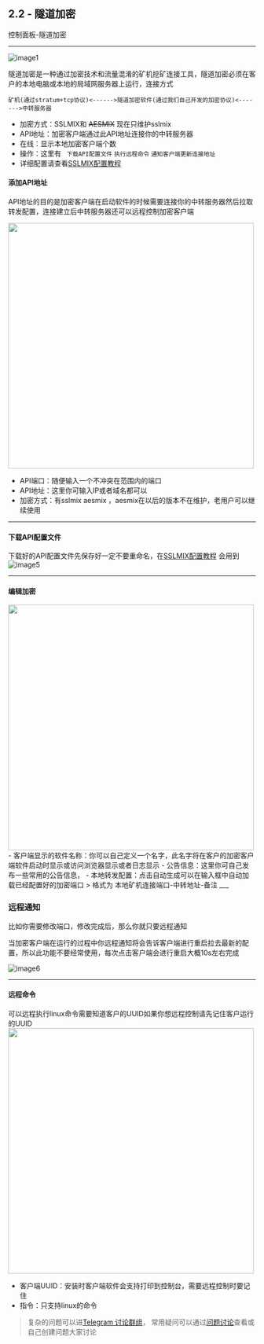 [image1]:https://raw.githubusercontent.com/FxPool/FXMinerProxy/main/image/tutorial/ch2-encpage.png
[image2]:https://raw.githubusercontent.com/FxPool/FXMinerProxy/main/image/tutorial/ch7-enc-add-apiaddress.png
[image3]:https://raw.githubusercontent.com/FxPool/FXMinerProxy/main/image/tutorial/ch7-enc-edit.png
[image4]:https://raw.githubusercontent.com/FxPool/FXMinerProxy/main/image/tutorial/ch7-remote-cmd.png
[Telegram 讨论群组]:https://t.me/FxminerChat
[问题讨论]:https://github.com/FxPool/FXMinerProxy/issues
[SSLMIX配置教程]:https://fxpool.github.io/cn/zh/chapter-7/sslmix-install.html
[image5]:https://raw.githubusercontent.com/FxPool/FXMinerProxy/main/image/tutorial/ch2-enc-downloadapi.png 
[image6]:https://raw.githubusercontent.com/FxPool/FXMinerProxy/main/image/tutorial/ch2-edit-enc.png 


## 2.2 - 隧道加密
控制面板-隧道加密
___
![image1]

隧道加密是一种通过加密技术和流量混淆的矿机挖矿连接工具，隧道加密必须在客户的本地电脑或本地的局域网服务器上运行，连接方式
```
矿机(通过stratum+tcp协议)<------>隧道加密软件(通过我们自己开发的加密协议)<------->中转服务器
```
- 加密方式：SSLMIX和 ~~AESMIX~~ 现在只维护sslmix
- API地址：加密客户端通过此API地址连接你的中转服务器
- 在线：显示本地加密客户端个数
- 操作：这里有 ` 下载API配置文件` `执行远程命令` `通知客户端更新连接地址`
- 详细配置请查看[SSLMIX配置教程] 

#### 添加API地址
API地址的目的是加密客户端在启动软件的时候需要连接你的中转服务器然后拉取转发配置，连接建立后中转服务器还可以远程控制加密客户端

<img width="500" src="https://raw.githubusercontent.com/FxPool/FXMinerProxy/main/image/tutorial/ch7-enc-add-apiaddress.png">

- API端口：随便输入一个不冲突在范围内的端口
- API地址：这里你可输入IP或者域名都可以
- 加密方式：有sslmix aesmix ，aesmix在以后的版本不在维护，老用户可以继续使用
___

#### 下载API配置文件
下载好的API配置文件先保存好一定不要重命名，在[SSLMIX配置教程] 会用到
![image5]
___

#### 编辑加密
<img width="500" src="https://raw.githubusercontent.com/FxPool/FXMinerProxy/main/image/tutorial/ch7-enc-edit.png">
- 客户端显示的软件名称：你可以自己定义一个名字，此名字将在客户的加密客户端软件启动时显示或访问浏览器显示或者日志显示
- 公告信息：这里你可自己发布一些常用的公告信息，
- 本地转发配置：点击自动生成可以在输入框中自动加载已经配置好的加密端口
> 格式为 本地矿机连接端口-中转地址-备注
___

### 远程通知

比如你需要修改端口，修改完成后，那么你就只要远程通知

当加密客户端在运行的过程中你远程通知将会告诉客户端进行重启拉去最新的配置，所以此功能不要经常使用，每次点击客户端会进行重启大概10s左右完成

![image6]
___

#### 远程命令
可以远程执行linux命令需要知道客户的UUID如果你想远程控制请先记住客户运行的UUID
<img width="500" src="https://raw.githubusercontent.com/FxPool/FXMinerProxy/main/image/tutorial/ch7-remote-cmd.png">
- 客户端UUID：安装时客户端软件会支持打印到控制台，需要远程控制时要记住
- 指令：只支持linux的命令

> 复杂的问题可以进[Telegram 讨论群组]， 常用疑问可以通过[问题讨论]查看或自己创建问题大家讨论